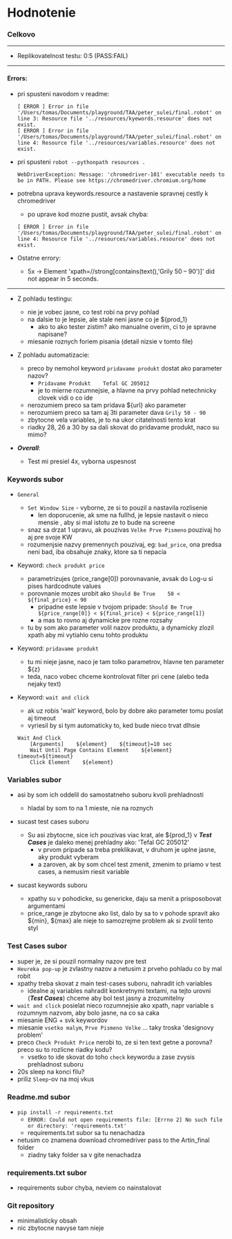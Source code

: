 # Hodnotenie

### Celkovo

---
- Replikovatelnost testu: 0:5    (PASS:FAIL)
---

#### Errors:


- pri spusteni navodom v readme: 
  ```
  [ ERROR ] Error in file '/Users/tomas/Documents/playground/TAA/peter_sulei/final.robot' on line 3: Resource file '../resources/kyewords.resource' does not exist.
  [ ERROR ] Error in file '/Users/tomas/Documents/playground/TAA/peter_sulei/final.robot' on line 4: Resource file '../resources/variables.resource' does not exist.
  ```

- pri spusteni `robot --pythonpath resources .`
  ```
  WebDriverException: Message: 'chromedriver-101' executable needs to be in PATH. Please see https://chromedriver.chromium.org/home
  ```

- potrebna uprava keywords.resource a nastavenie spravnej cestly k chromedriver
  - po uprave kod mozne pustit, avsak chyba:
  ```
  [ ERROR ] Error in file '/Users/tomas/Documents/playground/TAA/peter_sulei/final.robot' on line 4: Resource file '../resources/variables.resource' does not exist.
  ```

- Ostatne errory:
  - 5x -> Element 'xpath=//strong[contains(text(),'Grily 50 – 90')]' did not appear in 5 seconds.
---
  
- Z pohladu testingu:
  - nie je vobec jasne, co test robi na prvy pohlad
  - na dalsie to je lepsie, ale stale neni jasne co je ${prod_1}
    - ako to ako tester zistim? ako manualne overim, ci to je spravne napisane?
  - miesanie roznych foriem pisania (detail nizsie v tomto file)

    

- Z pohladu automatizacie:
  - preco by nemohol keyword `pridavame produkt` dostat ako parameter nazov?
    - `Pridavame Produkt    Tefal GC 205012`
    - je to mierne rozumnejsie, a hlavne na prvy pohlad netechnicky clovek vidi o co ide
  - nerozumiem preco sa tam pridava ${url} ako parameter
  - nerozumiem preco sa tam aj 3ti parameter dava `Grily 50 - 90`
  - zbytocne vela variables, je to na ukor citatelnosti tento krat
  - riadky 28, 26 a 30  by sa dali skovat do pridavame produkt, naco su mimo?

- ***Overall***:
  - Test mi presiel 4x, vyborna uspesnost

### Keywords subor

- `General`
  - `Set Window Size` - vyborne, ze si to pouzil a nastavila rozlisenie
    - len doporucenie, ak sme na fullhd, je lepsie nastavit o nieco mensie , aby si mal istotu ze to bude na screene
  - snaz sa drzat 1 upravu, ak pouzivas `Velke Prve Pismeno` pouzivaj ho aj pre svoje KW
  - rozumenjsie nazvy premennych pouzivaj, eg:
    `bad_price`, ona predsa neni bad, iba obsahuje znaky, ktore sa ti nepacia

- Keyword: `check produkt price`
  - parametrizujes (price_range[0]) porovnavanie, avsak do Log-u si pises hardcodnute values
  - porovnanie mozes urobit ako `Should Be True    50 < ${final_price} < 90`
    - pripadne este lepsie v tvojom pripade: `Should Be True    ${price_range[0]} < ${final_price} < ${price_range[1]}`
    - a mas to rovno aj dynamicke pre rozne rozsahy
  - tu by som ako parameter volil nazov produktu, a dynamicky zlozil xpath aby mi vytiahlo cenu tohto produktu

- Keyword: `pridavame produkt`
  - tu mi nieje jasne, naco je tam tolko parametrov, hlavne ten parameter ${z}
  - teda, naco vobec chceme kontrolovat filter pri cene (alebo teda nejaky text)

- Keyword: `wait and click`
  - ak uz robis 'wait' keyword, bolo by dobre ako parameter tomu poslat aj timeout
  - vyriesil by si tym automaticky to, ked bude nieco trvat dlhsie

  ```
  Wait And Click
      [Arguments]    ${element}    ${timeout}=10 sec
      Wait Until Page Contains Element    ${element}    timeout=${timeout}
      Click Element    ${element}
  ```

  
### Variables subor

- asi by som ich oddelil do samostatneho suboru kvoli prehladnosti
  - hladal by som to na 1 mieste, nie na roznych

- sucast test cases suboru
  - Su asi zbytocne, sice ich pouzivas viac krat, ale ${prod_1} v ***Test Cases*** je daleko menej prehladny ako: 'Tefal GC 205012'
    - v prvom pripade sa treba preklikavat, v druhom je uplne jasne, aky produkt vyberam
    - a zaroven, ak by som chcel test zmenit, zmenim to priamo v test cases, a nemusim riesit variable

- sucast keywords suboru
  - xpathy su v pohodicke, su genericke, daju sa menit a prisposobovat argumentami
  - price_range je zbytocne ako list,  dalo by sa to v pohode spravit ako ${min}, ${max} ale nieje to samozrejme problem ak si zvolil tento styl

### Test Cases subor

- super je, ze si pouzil normalny nazov pre test
- `Heureka pop-up` je zvlastny nazov a netusim z prveho pohladu co by mal robit
- xpathy treba skovat z main test-cases suboru, nahradit ich variables
  - idealne aj variables nahradit konkretnymi textami, na tejto urovni (***Test Cases***) chceme aby bol test jasny a zrozumitelny
- `wait and click` posielat nieco rozumnejsie ako xpath, napr variable s rozumnym nazvom, aby bolo jasne, na co sa caka
- miesanie ENG + svk keywordov
- miesanie `vsetko malym`, `Prve Pismeno Velke` ... taky troska 'designovy problem'
- preco `Check Produkt Price` nerobi to, ze si ten text getne a porovna? preco su to rozlicne riadky kodu?
  - vsetko to ide skovat do toho `check` keywordu a zase zvysis prehladnost suboru
- 20s sleep na konci filu? 
- priliz `Sleep`-ov na moj vkus


### Readme.md subor

- `pip install -r requirements.txt`
  - `ERROR: Could not open requirements file: [Errno 2] No such file or directory: 'requirements.txt'`
  - requirements.txt subor sa tu nenachadza
- netusim co znamena download chromedriver pass to the Artin_final folder
  - ziadny taky folder sa v gite nenachadza

### requirements.txt subor
 
- requirements subor chyba, neviem co nainstalovat

### Git repository

- minimalisticky obsah
- nic zbytocne navyse tam nieje